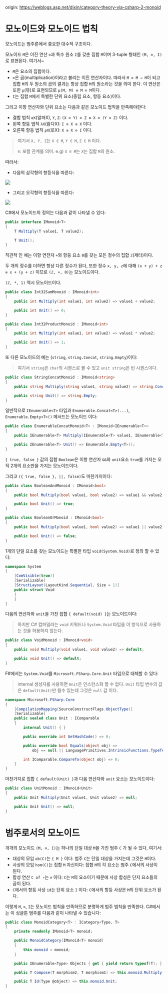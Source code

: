 origin: https://weblogs.asp.net/dixin/category-theory-via-csharp-2-monoid

# 모노이드와 모노이드 법칙

모노이드는 범주론에서 중요한 대수적 구조이다.

모노이드 `M`은 이진 연산 `⊙`과 특수 원소 `I`를 갖춘 집합 `M`이며 3-tuple 형태인 `(M, ⊙, I)`로 표현된다. 여기서~

- `M`은 요소의 집합이다.
- `⊙`은 곱(multiplication)이라고 불리는 이진 연산자이다. 따라서 `M ⊙ M → M`이 되고 집합 `M`의 두 원소의 곱의 결과는 항상 집합 `M`의 원소라는 것을 의미 한다. 이 연산은 또한 `μ`(뮤)로 표현되므로 `μ(M, M) ≡ M ⊙ M`이다.
- `I`는 집합 `M`에서 특별한 단위 요소(중립 요소, 항등 요소)이다.

그리고 이항 연산자와 단위 요소는 다음과 같은 모노이드 법칙을 만족해야한다:

- 결합 법칙 `αX`(알파X), `Y`, `Z`: `(X ⊙ Y) ⊙ Z ≡ X ⊙ (Y ⊙ Z)` 이다.
- 왼쪽 항등 법칙 `λX`(람다X): `I ⊙ X ≡ X` 이다.
- 오른쪽 항등 법칙 `ρX`(로X): `X ≡ X ⊙ I` 이다.

> 여기서 `X, Y, Z`는 `X ∈ M`, `Y ∈ M`, `Z ∈ M` 이다.
> 
> `∈`: 포함 관계를 의미. e.g) `X ∈ M`는 `X`는 집합 `M`의 원소.

따라서:

- 다음의 삼각형의 항등식을 따른다:

![](resources/monoid-01.png)

- 그리고 오각형의 항등식을 따른다:

![](resources/monoid-02.png)

C#에서 모노이드의 정의는 다음과 같이 나타낼 수 있다:

``` csharp
public interface IMonoid<T>
{
    T Multiply(T value1, T value2);

    T Unit();
}
```

직관적 인 예는 이항 연잔자 `+`와 항등 요소 `0`를 갖는 모든 정수의 집합 `ℤ`(제타)이다.

두 개의 정수를 더하면 항상 다른 정수가 된다, 또한 정수 `x, y, z`에 대해 `(x + y) + z ≡ x + (y + z)` 이므로 `(ℤ, +, 0)`는 모노이드이다.

`(ℤ, *, 1)` 역시 모노이드이다.

``` csharp
public class Int32SumMonoid : IMonoid<int>
{
    public int Multiply(int value1, int value2) => value1 + value2;

    public int Unit() => 0;
}

public class Int32ProductMonoid : IMonoid<int>
{
    public int Multiply(int value1, int value2) => value1 * value2;

    public int Unit() => 1;
}
```

또 다른 모노이드의 예는 (`string`, `string.Concat`, `string.Empty`)이다:

> 여기서 `string`은 `char`의 시퀀스로 볼 수 있고 `unit string`은 빈 시퀀스이다.

``` csharp
public class StringConcatMonoid : IMonoid<string>
{
    public string Multiply(string value1, string value2) => string.Concat(value1, value2);

    public string Unit() => string.Empty;
}
```

일반적으로 `IEnumerable<T>` 타입과 `Enumerable.Concat<T>(...)`, `Enumerable.Empty<T>()` 메서드는 모노이드 이다:

``` csharp
public class EnumerableConcatMonoid<T> : IMonoid<IEnumerable<T>>
{
    public IEnumerable<T> Multiply(IEnumerable<T> value1, IEnumerable<T> value2) => value1.Concat(value2);

    public IEnumerable<T> Unit() => Enumerable.Empty<T>();
}
```

`{ true, false }` 값의 집합 `Boolean`은 이항 연산자 `&&`와 `unit`요소 `true`를 가지는 오직 2개의 요소만을 가지는 모노이드이다.

그리고 `({ true, false }, ||, false)`도 마찬가지이다:

``` csharp
public class BooleanAndMonoid : IMonoid<bool>
{
    public bool Multiply(bool value1, bool value2) => value1 && value2;

    public bool Unit() => true;
}

public class BooleanOrMonoid : IMonoid<bool>
{
    public bool Multiply(bool value1, bool value2) => value1 || value2;

    public bool Unit() => false;
}
```

1개의 단일 요소를 갖는 모노이드는 특별한 타입 `void(System.Void)`로 정의 할 수 있다:

``` csharp
namespace System
{
    [ComVisible(true)]
    [Serializable]
    [StructLayout(LayoutKind.Sequential, Size = 1)]
    public struct Void
    {
    }
}
```

다음의 연산자와 `unit`을 가진 집합 `{ default(void) }`는 모노이드이다:

> 하지만 C# 컴파일러는 `void` 키워드나 `System.Void` 타입을 이 방식으로 사용하는 것을 허용하지 않는다.

``` csharp
public class VoidMonoid : IMonoid<void>
{
    public void Multiply(void value1, void value2) => default;

    public void Unit() => default;
}
```

F#에서는 `System.Void`를 `Microsoft.FSharp.Core.Unit` 타입으로 대체할 수 있다:

> internal 생성자를 사용하면 `Unit`은 인스턴스화 할 수 없다.
> `Unit` 타입 변수의 값은 `default(Unit)`만 될수 있는데 그것은 `null` 값 이다.

``` csharp
namespace Microsoft.FSharp.Core
{
    [CompilationMapping(SourceConstructFlags.ObjectType)]
    [Serializable]
    public sealed class Unit : IComparable
    {
        internal Unit() { }

        public override int GetHashCode() => 0;

        public override bool Equals(object obj) => 
            obj == null || LanguagePrimitives.IntrinsicFunctions.TypeTestGeneric<Unit>(obj);

        int IComparable.CompareTo(object obj) => 0;
    }
}
```

마찬가지로 집합 `{ default(Unit) }`과 다음 연산자와 `unit` 요소는 모노이드이다:

``` csharp
public class UnitMonoid : IMonoid<Unit>
{
    public Unit Multiply(Unit value1, Unit value2) => null;

    public Unit Unit() => null;
}
```

# 범주로서의 모노이드

개개의 모노이드 `(M, ⊙, I)`는 하나의 단일 대상 `M`을 가진 범주 `C` 가 될 수 있다, 여기서:

- 대상의 모임 `ob(C)`는 `{ M }` 이다: 범주 `C`는 단일 대상을 가지는데 그것은 `M`이다.
- 사상의 모임 `hom(C)`는 집합 `M` 자신이다: 집합 `M`의 각 요소는 범주 `C`에서의 사상이 된다.
- 합성 연산 `C of ∘`는 `⊙` 이다: `C`는 `M`의 요소이기 때문에 사상 합성은 단지 요소들의 곱이 된다.
- `C`에서의 항등 사상 `id`는 단위 요소 `I` 이다: `C`에서의 항등 사상은 `M`의 단위 요소가 된다.

이렇게 `M`, `⊙`, `I`는 모노이드 법칙을 만족하므로 분명하게 범주 법칙을 만족한다. C#에서는 이 싱글톤 범주를 다음과 같이 나타낼 수 있습니다:

``` csharp
public class MonoidCategory<T> : ICategory<Type, T>
{
    private readonly IMonoid<T> monoid;

    public MonoidCategory(IMonoid<T> monoid)
    {
        this.monoid = monoid;
    }

    public IEnumerable<Type> Objects { get { yield return typeof(T); } }

    public T Compose(T morphism2, T morphism1) => this.monoid.Multiply(morphism1, morphism2);

    public T Id(Type @object) => this.monoid.Unit;
}
```
